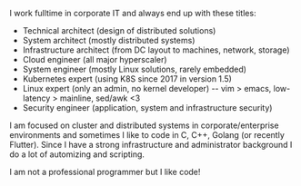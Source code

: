 I work fulltime in corporate IT and always end up with these titles:

- Technical architect (design of distributed solutions)
- System architect (mostly distributed systems)
- Infrastructure architect (from DC layout to machines, network, storage)
- Cloud engineer (all major hyperscaler)
- System engineer (mostly Linux solutions, rarely embedded)
- Kubernetes expert (using K8S since 2017 in version 1.5)
- Linux expert (only an admin, no kernel developer)
  -- vim > emacs, low-latency > mainline, sed/awk <3
- Security engineer (application, system and infrastructure security)

I am focused on cluster and distributed systems in corporate/enterprise environments and sometimes I like to code in C, C++, Golang (or recently Flutter). Since I have a strong infrastructure and administrator background I do a lot of automizing and scripting.

I am not a professional programmer but I like code!

<!---
hyrsh/hyrsh is a ✨ special ✨ repository because its `README.md` (this file) appears on your GitHub profile.
You can click the Preview link to take a look at your changes.
--->
